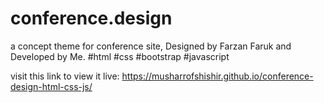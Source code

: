 # conference.design
a concept theme for conference site, Designed by Farzan Faruk and Developed by Me. #html #css #bootstrap #javascript

visit this link to view it live: 
https://musharrofshishir.github.io/conference-design-html-css-js/
